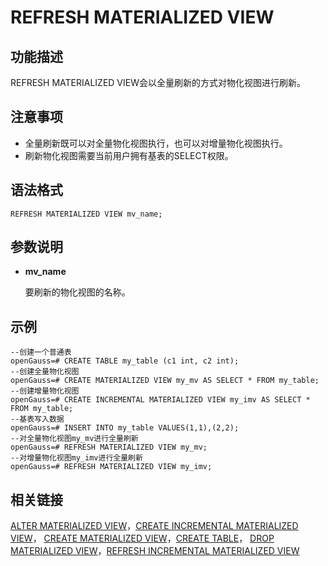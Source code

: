 # REFRESH MATERIALIZED VIEW

## 功能描述<a name="zh-cn_topic_0283136612_zh-cn_topic_0237122161_zh-cn_topic_0059777447_s984b3ec2b84d48bb843629462288417b"></a>

REFRESH MATERIALIZED VIEW会以全量刷新的方式对物化视图进行刷新。

## 注意事项<a name="zh-cn_topic_0283136612_zh-cn_topic_0237122161_zh-cn_topic_0059777447_s3a6fd145e83b4e61a22dabdcf32ac282"></a>

-   全量刷新既可以对全量物化视图执行，也可以对增量物化视图执行。
-   刷新物化视图需要当前用户拥有基表的SELECT权限。

## 语法格式<a name="zh-cn_topic_0283136612_zh-cn_topic_0237122161_zh-cn_topic_0059777447_sbe280a5c331e4b75969129444d341882"></a>

```
REFRESH MATERIALIZED VIEW mv_name;
```

## 参数说明<a name="zh-cn_topic_0283136612_zh-cn_topic_0237122161_zh-cn_topic_0059777447_sf2fd7956e26c49a8ae566c80a0e8e1c0"></a>

-   **mv\_name**

    要刷新的物化视图的名称。


## 示例<a name="zh-cn_topic_0283136612_zh-cn_topic_0237122161_zh-cn_topic_0059777447_s8a46083a59d940c3aaa2535b2f783645"></a>

```
--创建一个普通表
openGauss=# CREATE TABLE my_table (c1 int, c2 int);
--创建全量物化视图
openGauss=# CREATE MATERIALIZED VIEW my_mv AS SELECT * FROM my_table;
--创建增量物化视图
openGauss=# CREATE INCREMENTAL MATERIALIZED VIEW my_imv AS SELECT * FROM my_table;
--基表写入数据
openGauss=# INSERT INTO my_table VALUES(1,1),(2,2);
--对全量物化视图my_mv进行全量刷新
openGauss=# REFRESH MATERIALIZED VIEW my_mv;
--对增量物化视图my_imv进行全量刷新
openGauss=# REFRESH MATERIALIZED VIEW my_imv;
```

## 相关链接<a name="zh-cn_topic_0283136612_section1922813315464"></a>

[ALTER MATERIALIZED VIEW](ALTER-MATERIALIZED-VIEW.md)，[CREATE INCREMENTAL MATERIALIZED VIEW](CREATE-INCREMENTAL-MATERIALIZED-VIEW.md)，  [CREATE MATERIALIZED VIEW](CREATE-MATERIALIZED-VIEW.md)，[CREATE TABLE](CREATE-TABLE.md)，  [DROP MATERIALIZED VIEW](DROP-MATERIALIZED-VIEW.md)，[REFRESH INCREMENTAL MATERIALIZED VIEW](REFRESH-INCREMENTAL-MATERIALIZED-VIEW.md)
